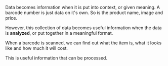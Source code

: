 Data becomes information when it is put into context, or given meaning.  A barcode number is just data on it's own. So is the product name, image and price. 

However, this collection of data becomes useful information when the data is **analyzed**, or put together in a meaningful format. 

When a barcode is scanned, we can find out what the item is, what it looks like and how much it will cost. 

This is useful information that can be processed. 